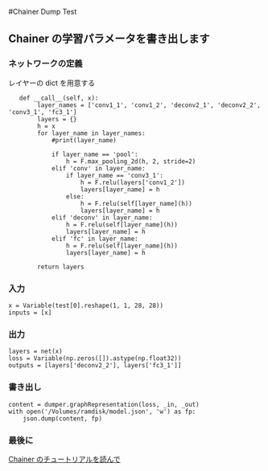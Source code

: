 #Chainer Dump Test

## Chainer の学習パラメータを書き出します


### ネットワークの定義
レイヤーの dict を用意する
 
```|swfit| 
   def __call__(self, x):
        layer_names = ['conv1_1', 'conv1_2', 'deconv2_1', 'deconv2_2', 'conv3_1', 'fc3_1']
        layers = {}
        h = x
        for layer_name in layer_names:
            #print(layer_name)

            if layer_name == 'pool':
                h = F.max_pooling_2d(h, 2, stride=2)
            elif 'conv' in layer_name:
                if layer_name == 'conv3_1':
                    h = F.relu(layers['conv1_2'])
                    layers[layer_name] = h
                else:
                    h = F.relu(self[layer_name](h))
                    layers[layer_name] = h
            elif 'deconv' in layer_name:
                h = F.relu(self[layer_name](h))
                layers[layer_name] = h
            elif 'fc' in layer_name:
                h = F.relu(self[layer_name](h))
                layers[layer_name] = h

        return layers

```

### 入力
```
x = Variable(test[0].reshape(1, 1, 28, 28))
inputs = [x]

```

### 出力
```
layers = net(x)
loss = Variable(np.zeros([]).astype(np.float32))
outputs = [layers['deconv2_2'], layers['fc3_1']]
```

### 書き出し
```
content = dumper.graphRepresentation(loss, _in, _out)
with open('/Volumes/ramdisk/model.json', 'w') as fp:
    json.dump(content, fp)

```

### 最後に
[Chainer のチュートリアルを読んで](http://docs.chainer.org/en/latest/tutorial/basic.html)
